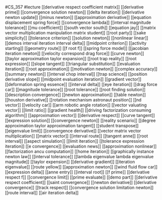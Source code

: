 #CS_357
#lecture
[[derivative respect coefficient matrix]]
[[derivative prime]]
[[convergence solution newton]]
[[delta iteration]]
[[derivative newton update]]
[[minus newton]]
[[approximation derivative]]
[[equation displacement spring force]]
[[convergence lambda]]
[[interval magnitude tolerance]]
[[mu coefficient]]
[[south vector south]]
[[equation jay]]
[[matrix vector multiplication manipulation matrix student]]
[[root party]]
[[sake simplicity]]
[[tolerance criterion]]
[[solution newton]]
[[nonlinear linear]]
[[demos interval iteration interval delta]]
[[midpoint criterion]]
[[activity starting]]
[[geometry route]]
[[f root f]]
[[spring force model]]
[[jacobian iteration newton]]
[[velocity correspond drag force]]
[[curve newton]]
[[taylor approximation taylor expansion]]
[[root trap reality]]
[[root expression]]
[[slope tangent]]
[[triangular substitution]]
[[evaluation iteration]]
[[root approximation]]
[[motivation newton]]
[[complex accuracy]]
[[summary newton]]
[[interval chop interval]]
[[trap science]]
[[position derivative slope]]
[[midpoint evaluation iteration]]
[[gradient vector]]
[[deformation spring essence]]
[[interval delta]]
[[eye iteration]]
[[drag force car]]
[[magnitude tolerance]]
[[root tolerance]]
[[root finding solution]]
[[description convergence]]
[[newton approximation]]
[[table newton]]
[[houston derivative]]
[[rotation mechanism astronaut position]]
[[nd vector]]
[[velocity car]]
[[arm robotic angle rotation]]
[[vector valuating vector]]
[[limit ratio]]
[[gradient health]]
[[driving factorization consuming algorithm]]
[[approximation vector]]
[[derivative respect]]
[[curve tangent]]
[[expression solution]]
[[convergence newton]]
[[reality scenario]]
[[degree approximation taylor approximation tangent]]
[[student transpose]]
[[eigenvalue limit]]
[[convergence derivative]]
[[vector matrix vector multiplication]]
[[matrix vector]]
[[interval route]]
[[tangent anne]]
[[root interval]]
[[aspect simulation]]
[[limit iteration]]
[[tolerance expression iteration]]
[[e convergence]]
[[evaluation news]]
[[approximation nonlinear]]
[[factorization ancu computation]]
[[home iteration]]
[[graphically instance newton law]]
[[interval tolerance]]
[[lambda eigenvalue lambda eigenvalue magnitude]]
[[taylor expension]]
[[derivative gradient]]
[[iteration eigenvalue]]
[[route yellow]]
[[approximation newton]]
[[wind fluid flow car]]
[[expression delta]]
[[anne entry]]
[[interval root]]
[[f prime]]
[[derivative respect f]]
[[convergence limit]]
[[prime evaluate]]
[[demo part]]
[[derivative respect coefficient]]
[[saint convergence]]
[[newton derivative]]
[[derivative convergence]]
[[track respect]]
[[convergence solution limitation newton]]
[[route interval]]
[[air iteration delta]]
